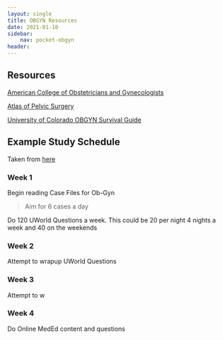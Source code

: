 ```yaml
---
layout: single
title: OBGYN Resources
date: 2021-01-10
sidebar:
    nav: pocket-obgyn
header:
---
```


## Resources

[American College of Obstetricians and Gynecologists](https://www.acog.org/)

[Atlas of Pelvic Surgery](http://www.atlasofpelvicsurgery.com/home.html)

[University of Colorado OBGYN Survival Guide](/files/ob-gyn-survival-guide.pdf)

## Example Study Schedule

Taken from [here](https://themdjourney.com/study-schedule-for-your-ob-gyn-rotation/)

### Week 1

Begin reading Case Files for Ob-Gyn

> Aim for 6 cases a day

Do 120 UWorld Questions a week. This could be 20 per night 4 nights a week and 40 on the weekends

### Week 2

Attempt to wrapup UWorld Questions

### Week 3

Attempt to w

### Week 4

Do Online MedEd content and questions



